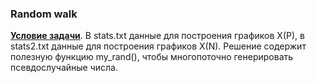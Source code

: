 ### Random walk

**[Условие задачи](./Random_walk_task.pdf)**. В stats.txt данные для построения графиков X(P), в stats2.txt данные для построения графиков X(N). Решение содержит полезную функцию my_rand(), чтобы многопоточно генерировать псевдослучайные числа.



